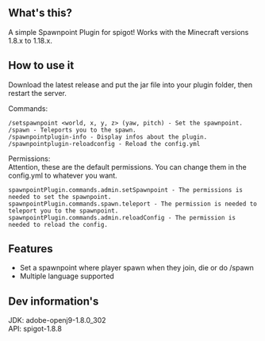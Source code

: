 ## What's this?
A simple Spawnpoint Plugin for spigot! Works with the Minecraft versions 1.8.x to 1.18.x.

## How to use it
Download the latest release and put the jar file into your plugin folder, then restart the server.

Commands:

    /setspawnpoint <world, x, y, z> (yaw, pitch) - Set the spawnpoint.
    /spawn - Teleports you to the spawn.
    /spawnpointplugin-info - Display infos about the plugin.
    /spawnpointplugin-reloadconfig - Reload the config.yml

Permissions:\
Attention, these are the default permissions. You can change them in the config.yml to whatever you want.

    spawnpointPlugin.commands.admin.setSpawnpoint - The permissions is needed to set the spawnpoint.
    spawnpointPlugin.commands.spawn.teleport - The permission is needed to teleport you to the spawnpoint.
    spawnpointPlugin.commands.admin.reloadConfig - The permission is needed to reload the config.

## Features
- Set a spawnpoint where player spawn when they join, die or do /spawn
- Multiple language supported

## Dev information's
JDK: adobe-openj9-1.8.0_302\
API: spigot-1.8.8
